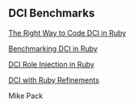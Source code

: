 ## DCI Benchmarks ##

[The Right Way to Code DCI in Ruby](http://mikepackdev.com/blog_posts/24-the-right-way-to-code-dci-in-ruby)

[Benchmarking DCI in Ruby](http://mikepackdev.com/blog_posts/22-benchmarking-dci-in-ruby)

[DCI Role Injection in Ruby](http://mikepackdev.com/blog_posts/26-dci-role-injection-in-ruby)

[DCI with Ruby Refinements](http://mikepackdev.com/blog_posts/35-dci-with-ruby-refinements)

Mike Pack